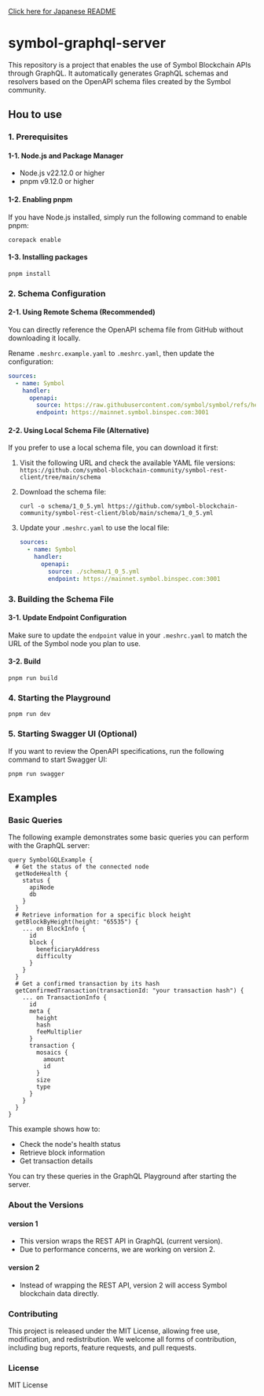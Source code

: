 [Click here for Japanese README](README.ja.md)

# symbol-graphql-server

This repository is a project that enables the use of Symbol Blockchain APIs through GraphQL.
It automatically generates GraphQL schemas and resolvers based on the OpenAPI schema files created by the Symbol community.

## Hou to use
### 1. Prerequisites
#### 1-1. Node.js and Package Manager
- Node.js v22.12.0 or higher
- pnpm v9.12.0 or higher

#### 1-2. Enabling pnpm
If you have Node.js installed, simply run the following command to enable pnpm:
```
corepack enable
```

#### 1-3. Installing packages
```
pnpm install
```

### 2. Schema Configuration

#### 2-1. Using Remote Schema (Recommended)
You can directly reference the OpenAPI schema file from GitHub without downloading it locally.

Rename `.meshrc.example.yaml` to `.meshrc.yaml`, then update the configuration:

```yaml
sources:
  - name: Symbol
    handler:
      openapi:
        source: https://raw.githubusercontent.com/symbol/symbol/refs/heads/new-docs/openapi/openapi-symbol.yml
        endpoint: https://mainnet.symbol.binspec.com:3001
```

#### 2-2. Using Local Schema File (Alternative)
If you prefer to use a local schema file, you can download it first:

1. Visit the following URL and check the available YAML file versions:
   `https://github.com/symbol-blockchain-community/symbol-rest-client/tree/main/schema`

2. Download the schema file:
   ```
   curl -o schema/1_0_5.yml https://github.com/symbol-blockchain-community/symbol-rest-client/blob/main/schema/1_0_5.yml
   ```

3. Update your `.meshrc.yaml` to use the local file:
   ```yaml
   sources:
     - name: Symbol
       handler:
         openapi:
           source: ./schema/1_0_5.yml
           endpoint: https://mainnet.symbol.binspec.com:3001
   ```

### 3. Building the Schema File

#### 3-1. Update Endpoint Configuration
Make sure to update the `endpoint` value in your `.meshrc.yaml` to match the URL of the Symbol node you plan to use.

#### 3-2. Build
```
pnpm run build
```

### 4. Starting the Playground

```
pnpm run dev
```

### 5. Starting Swagger UI (Optional)
If you want to review the OpenAPI specifications, run the following command to start Swagger UI:

```
pnpm run swagger
```

## Examples
### Basic Queries
The following example demonstrates some basic queries you can perform with the GraphQL server:

```
query SymbolGQLExample {
  # Get the status of the connected node
  getNodeHealth {
    status {
      apiNode
      db
    }
  }
  # Retrieve information for a specific block height
  getBlockByHeight(height: "65535") {
    ... on BlockInfo {
      id
      block {
        beneficiaryAddress
        difficulty
      }
    }
  }
  # Get a confirmed transaction by its hash
  getConfirmedTransaction(transactionId: "your transaction hash") {
    ... on TransactionInfo {
      id
      meta {
        height
        hash
        feeMultiplier
      }
      transaction {
        mosaics {
          amount
          id
        }
        size
        type
      }
    }
  }
}
```

This example shows how to:
- Check the node's health status
- Retrieve block information
- Get transaction details

You can try these queries in the GraphQL Playground after starting the server.

### About the Versions

#### version 1
- This version wraps the REST API in GraphQL (current version).
- Due to performance concerns, we are working on version 2.

#### version 2
- Instead of wrapping the REST API, version 2 will access Symbol blockchain data directly.


### Contributing
This project is released under the MIT License, allowing free use, modification, and redistribution.
We welcome all forms of contribution, including bug reports, feature requests, and pull requests.

### License
MIT License
